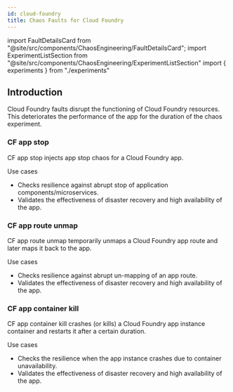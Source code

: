 ```yaml
---
id: cloud-foundry
title: Chaos Faults for Cloud Foundry
---
```


<!-- Import statement for Custom Components -->

import FaultDetailsCard from "@site/src/components/ChaosEngineering/FaultDetailsCard";
import ExperimentListSection from "@site/src/components/ChaosEngineering/ExperimentListSection"
import { experiments } from "./experiments"

<!-- Heading Description -->
## Introduction

Cloud Foundry faults disrupt the functioning of Cloud Foundry resources. This deteriorates the performance of the app for the duration of the chaos experiment.

<!-- Experiment List and Search Bar (every experiment added below, need to be added in this file also) -->

<ExperimentListSection experiments={experiments} />

<FaultDetailsCard category="cloud-foundry">

### CF app stop

CF app stop injects app stop chaos for a Cloud Foundry app.

<accordion color="green">
<summary>Use cases</summary>

- Checks resilience against abrupt stop of application components/microservices.
- Validates the effectiveness of disaster recovery and high availability of the app.

</accordion>

</FaultDetailsCard>

<FaultDetailsCard category="cloud-foundry">

### CF app route unmap

CF app route unmap temporarily unmaps a Cloud Foundry app route and later maps it back to the app.

<accordion color="green">
<summary>Use cases</summary>

- Checks resilience against abrupt un-mapping of an app route.
- Validates the effectiveness of disaster recovery and high availability of the app.

</accordion>

</FaultDetailsCard>

<FaultDetailsCard category="cloud-foundry">

### CF app container kill

CF app container kill crashes (or kills) a Cloud Foundry app instance container and restarts it after a certain duration.

<accordion color="green">
<summary>Use cases</summary>

- Checks the resilience when the app instance crashes due to container unavailability.
- Validates the effectiveness of disaster recovery and high availability of the app.

</accordion>

</FaultDetailsCard>